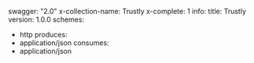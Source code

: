 swagger: "2.0"
x-collection-name: Trustly
x-complete: 1
info:
  title: Trustly
  version: 1.0.0
schemes:
- http
produces:
- application/json
consumes:
- application/json